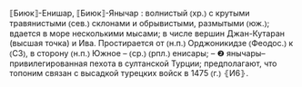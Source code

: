 ---
---

⟦Биюк⟧-Енишар, ⟦Биюк⟧-Янычар
: волнистый ⦅хр.⦆ с крутыми травянистыми ⦅сев.⦆ склонами и обрывистыми, размытыми ⦅юж.⦆; вдается в море несколькими мысами; в числе вершин Джан-Кутаран (высшая точка) и Ива. Простирается от ⦅н.п.⦆ Орджоникидзе ⦅Феодос.⦆ к ⦅СЗ⦆, в сторону ⦅н.п.⦆ Южное – ⦅ср.⦆ ⦅рпл.⦆ енисары; – ❷ янычары–привилегированная пехота в султанской Турции; предполагают, что топоним связан с высадкой турецких войск в 1475 ⦅г.⦆ ⦃И6⦄.
